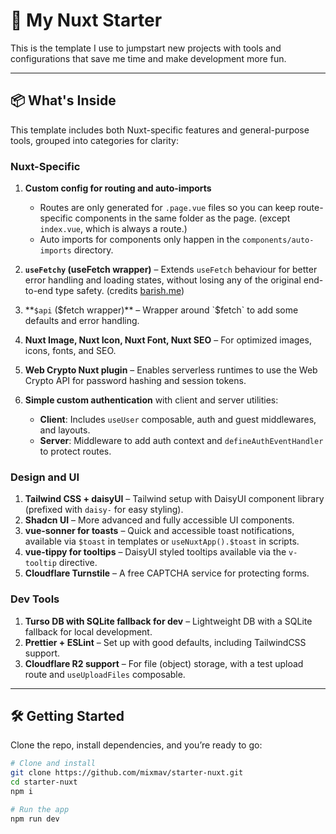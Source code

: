 # 🚀 My Nuxt Starter

This is the template I use to jumpstart new projects with tools and configurations that save me time and make development more fun.

---

## 📦 What's Inside

This template includes both Nuxt-specific features and general-purpose tools, grouped into categories for clarity:

### Nuxt-Specific

1. **Custom config for routing and auto-imports**

   - Routes are only generated for `.page.vue` files so you can keep route-specific components in the same folder as the page. (except `index.vue`, which is always a route.)
   - Auto imports for components only happen in the `components/auto-imports` directory.

2. **`useFetchy` (useFetch wrapper)** – Extends `useFetch` behaviour for better error handling and loading states, without losing any of the original end-to-end type safety. (credits [barish.me](https://barish.me/blog/nuxt-usefetch/))
3. **`$api` ($fetch wrapper)** – Wrapper around `$fetch` to add some defaults and error handling.
4. **Nuxt Image, Nuxt Icon, Nuxt Font, Nuxt SEO** – For optimized images, icons, fonts, and SEO.
5. **Web Crypto Nuxt plugin** – Enables serverless runtimes to use the Web Crypto API for password hashing and session tokens.
6. **Simple custom authentication** with client and server utilities:
   - **Client**: Includes `useUser` composable, auth and guest middlewares, and layouts.
   - **Server**: Middleware to add auth context and `defineAuthEventHandler` to protect routes.

### Design and UI

1. **Tailwind CSS + daisyUI** – Tailwind setup with DaisyUI component library (prefixed with `daisy-` for easy styling).
2. **Shadcn UI** – More advanced and fully accessible UI components.
3. **vue-sonner for toasts** – Quick and accessible toast notifications, available via `$toast` in templates or `useNuxtApp().$toast` in scripts.
4. **vue-tippy for tooltips** – DaisyUI styled tooltips available via the `v-tooltip` directive.
5. **Cloudflare Turnstile** – A free CAPTCHA service for protecting forms.

### Dev Tools

1. **Turso DB with SQLite fallback for dev** – Lightweight DB with a SQLite fallback for local development.
2. **Prettier + ESLint** – Set up with good defaults, including TailwindCSS support.
3. **Cloudflare R2 support** – For file (object) storage, with a test upload route and `useUploadFiles` composable.

---

## 🛠️ Getting Started

Clone the repo, install dependencies, and you’re ready to go:

```bash
# Clone and install
git clone https://github.com/mixmav/starter-nuxt.git
cd starter-nuxt
npm i

# Run the app
npm run dev
```
